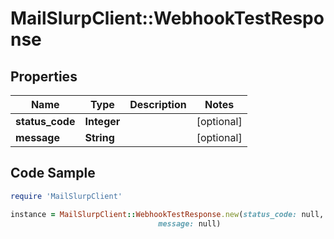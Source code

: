 # MailSlurpClient::WebhookTestResponse

## Properties

Name | Type | Description | Notes
------------ | ------------- | ------------- | -------------
**status_code** | **Integer** |  | [optional] 
**message** | **String** |  | [optional] 

## Code Sample

```ruby
require 'MailSlurpClient'

instance = MailSlurpClient::WebhookTestResponse.new(status_code: null,
                                 message: null)
```


